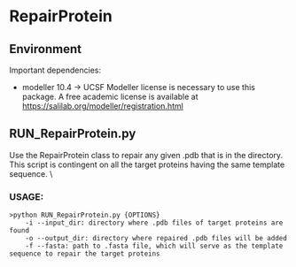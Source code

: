 # RepairProtein

## Environment 
Important dependencies: 
- modeller 10.4 -> UCSF Modeller license is necessary to use this package. A free academic license is available at https://salilab.org/modeller/registration.html 

## RUN_RepairProtein.py 
Use the RepairProtein class to repair any given .pdb that is in the directory. \
This script is contingent on all the target proteins having the same template sequence. \ 

### USAGE: 
```
>python RUN_RepairProtein.py {OPTIONS}
    -i --input_dir: directory where .pdb files of target proteins are found
    -o --output_dir: directory where repaired .pdb files will be added
    -f --fasta: path to .fasta file, which will serve as the template sequence to repair the target proteins
```


